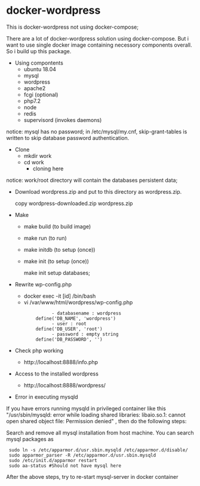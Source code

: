 # docker-wordpress

This is docker-wordpress not using docker-compose;

There are a lot of docker-wordpress solution using docker-compose.
But i want to use single docker image containing necessory components overall.
So i build up this package.

- Using compontents
	- ubuntu 18.04
	- mysql
	- wordpress
	- apache2
	- fcgi (optional)
	- php7.2
	- node
	- redis
	- supervisord (invokes daemons)

notice: mysql has no password;  in /etc/mysql/my.cnf, skip-grant-tables is written to skip database password authentication.


- Clone
	- mkdir work
	- cd work
        - cloning here 

notice: work/root directory will contain the databases persistent data;

- Download wordpress.zip and put to this directory as wordpress.zip.
  
  copy wordpress-downloaded.zip wordpress.zip

- Make
	- make build (to build image) 
	- make run (to run)
	- make initdb (to setup (once))
	- make init (to setup (once))

        make init setup databases;

- Rewrite wp-config.php
	- docker exec -it [id] /bin/bash
	- vi /var/www/html/wordpress/wp-config.php

```
                 - databasename : wordpress
		   define('DB_NAME', 'wordpress')
                 - user : root
		   define('DB_USER', 'root')
                 - password : empty string
		   define('DB_PASSWORD', '')
```		 

- Check php working
	- http://localhost:8888/info.php
- Access to the installed wordpress
	- http://localhost:8888/wordpress/


- Error in executing mysqld

If you have errors running mysqld in privileged container like this "/usr/sbin/mysqld: error while loading shared libraries: libaio.so.1: cannot open shared object file: Permission denied" , then do the following steps:


Search and remove all mysql installation from host machine. You can search mysql packages as 

```
 sudo ln -s /etc/apparmor.d/usr.sbin.mysqld /etc/apparmor.d/disable/
 sudo apparmor_parser -R /etc/apparmor.d/usr.sbin.mysqld
 sudo /etc/init.d/apparmor restart
 sudo aa-status #Should not have mysql here
```

After the above steps, try to re-start mysql-server in docker container
